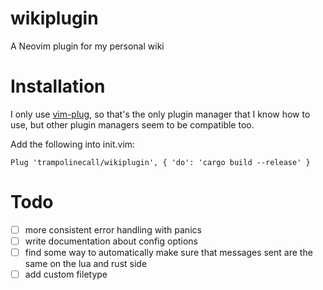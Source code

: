 # wikiplugin

A Neovim plugin for my personal wiki

# Installation

I only use [vim-plug](https://github.com/junegunn/vim-plug), so that's the only plugin manager that I know how to use, but other plugin managers seem to be compatible too.

Add the following into init.vim:

```vim
Plug 'trampolinecall/wikiplugin', { 'do': 'cargo build --release' }
```

# Todo

- [ ] more consistent error handling with panics
- [ ] write documentation about config options
- [ ] find some way to automatically make sure that messages sent are the same on the lua and rust side
- [ ] add custom filetype
